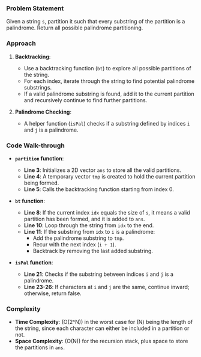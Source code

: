 ### Problem Statement
Given a string `s`, partition it such that every substring of the partition is a palindrome. Return all possible palindrome partitioning.

### Approach
1. **Backtracking**:
   - Use a backtracking function (`bt`) to explore all possible partitions of the string.
   - For each index, iterate through the string to find potential palindrome substrings.
   - If a valid palindrome substring is found, add it to the current partition and recursively continue to find further partitions.

2. **Palindrome Checking**:
   - A helper function (`isPal`) checks if a substring defined by indices `i` and `j` is a palindrome.

### Code Walk-through
- **`partition` function**:
  - **Line 3**: Initializes a 2D vector `ans` to store all the valid partitions.
  - **Line 4**: A temporary vector `tmp` is created to hold the current partition being formed.
  - **Line 5**: Calls the backtracking function starting from index 0.

- **`bt` function**:
  - **Line 8**: If the current index `idx` equals the size of `s`, it means a valid partition has been formed, and it is added to `ans`.
  - **Line 10**: Loop through the string from `idx` to the end.
  - **Line 11**: If the substring from `idx` to `i` is a palindrome:
    - Add the palindrome substring to `tmp`.
    - Recur with the next index (`i + 1`).
    - Backtrack by removing the last added substring.

- **`isPal` function**:
  - **Line 21**: Checks if the substring between indices `i` and `j` is a palindrome.
  - **Line 23-26**: If characters at `i` and `j` are the same, continue inward; otherwise, return false.

### Complexity
- **Time Complexity**: \(O(2^N)\) in the worst case for \(N\) being the length of the string, since each character can either be included in a partition or not.
- **Space Complexity**: \(O(N)\) for the recursion stack, plus space to store the partitions in `ans`.
